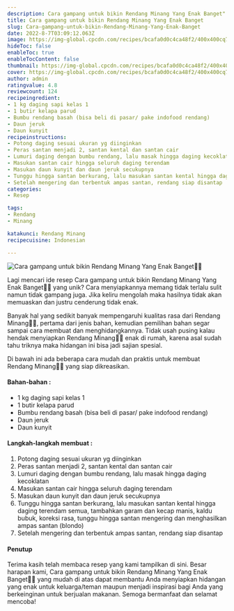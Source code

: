 ```yaml
---
description: Cara gampang untuk bikin Rendang Minang Yang Enak Banget"
title: Cara gampang untuk bikin Rendang Minang Yang Enak Banget
slug: Cara-gampang-untuk-bikin-Rendang-Minang-Yang-Enak-Banget
date: 2022-8-7T03:09:12.063Z
image: https://img-global.cpcdn.com/recipes/bcafa0d0c4ca48f2/400x400cq70/photo.jpg
hideToc: false
enableToc: true
enableTocContent: false
thumbnail: https://img-global.cpcdn.com/recipes/bcafa0d0c4ca48f2/400x400cq70/photo.jpg
cover: https://img-global.cpcdn.com/recipes/bcafa0d0c4ca48f2/400x400cq70/photo.jpg
author: admin
ratingvalue: 4.8
reviewcount: 124
recipeingredient:
- 1 kg daging sapi kelas 1
- 1 butir kelapa parud
- Bumbu rendang basah (bisa beli di pasar/ pake indofood rendang)
- Daun jeruk
- Daun kunyit
recipeinstructions:
- Potong daging sesuai ukuran yg diinginkan
- Peras santan menjadi 2, santan kental dan santan cair
- Lumuri daging dengan bumbu rendang, lalu masak hingga daging kecoklatan
- Masukan santan cair hingga seluruh daging terendam
- Masukan daun kunyit dan daun jeruk secukupnya
- Tunggu hingga santan berkurang, lalu masukan santan kental hingga daging terendam semua, tambahkan garam dan kecap manis, kaldu bubuk, koreksi rasa, tunggu hingga santan mengering dan menghasilkan ampas santan (blondo)
- Setelah mengering dan terbentuk ampas santan, rendang siap disantap
categories:
- Resep

tags:
- Rendang
- Minang

katakunci: Rendang Minang
recipecuisine: Indonesian

---
```


![Cara gampang untuk bikin Rendang Minang Yang Enak Banget👩‍🍳](https://img-global.cpcdn.com/recipes/bcafa0d0c4ca48f2/400x400cq70/photo.jpg)

Lagi mencari ide resep Cara gampang untuk bikin Rendang Minang Yang Enak Banget👩‍🍳 yang unik? Cara menyiapkannya memang tidak terlalu sulit namun tidak gampang juga. Jika keliru mengolah maka hasilnya tidak akan memuaskan dan justru cenderung tidak enak.

Banyak hal yang sedikit banyak mempengaruhi kualitas rasa dari Rendang Minang👩‍🍳, pertama dari jenis bahan, kemudian pemilihan bahan segar sampai cara membuat dan menghidangkannya. Tidak usah pusing kalau hendak menyiapkan Rendang Minang👩‍🍳 enak di rumah, karena asal sudah tahu triknya maka hidangan ini bisa jadi sajian spesial.

Di bawah ini ada beberapa cara mudah dan praktis untuk membuat Rendang Minang👩‍🍳 yang siap dikreasikan.

<!--inarticleads1-->

#### Bahan-bahan :

- 1 kg daging sapi kelas 1
- 1 butir kelapa parud
- Bumbu rendang basah (bisa beli di pasar/ pake indofood rendang)
- Daun jeruk
- Daun kunyit

<!--inarticleads2-->

#### Langkah-langkah membuat :

1. Potong daging sesuai ukuran yg diinginkan
1. Peras santan menjadi 2, santan kental dan santan cair
1. Lumuri daging dengan bumbu rendang, lalu masak hingga daging kecoklatan
1. Masukan santan cair hingga seluruh daging terendam
1. Masukan daun kunyit dan daun jeruk secukupnya
1. Tunggu hingga santan berkurang, lalu masukan santan kental hingga daging terendam semua, tambahkan garam dan kecap manis, kaldu bubuk, koreksi rasa, tunggu hingga santan mengering dan menghasilkan ampas santan (blondo)
1. Setelah mengering dan terbentuk ampas santan, rendang siap disantap

#### Penutup

Terima kasih telah membaca resep yang kami tampilkan di sini. Besar harapan kami, Cara gampang untuk bikin Rendang Minang Yang Enak Banget👩‍🍳 yang mudah di atas dapat membantu Anda menyiapkan hidangan yang enak untuk keluarga/teman maupun menjadi inspirasi bagi Anda yang berkeinginan untuk berjualan makanan. Semoga bermanfaat dan selamat mencoba!